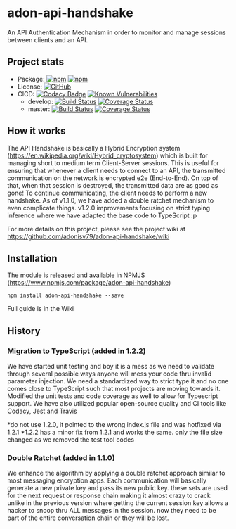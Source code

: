 # adon-api-handshake
An API Authentication Mechanism in order to monitor and manage sessions between clients and an API.

## Project stats
* Package: [![npm](https://img.shields.io/npm/v/adon-api-handshake.svg)](https://www.npmjs.com/package/adon-api-handshake) [![npm](https://img.shields.io/npm/dm/adon-api-handshake.svg)](https://www.npmjs.com/package/adon-api-handshake)
* License: [![GitHub](https://img.shields.io/github/license/adonisv79/adon-api-handshake.svg)](https://github.com/adonisv79/adon-api-handshake/blob/master/LICENSE)
* CICD: [![Codacy Badge](https://api.codacy.com/project/badge/Grade/3709f3ab3b0c4380b5a41e010e8628c0)](https://www.codacy.com/app/adonisv79/adon-api-handshake?utm_source=github.com&amp;utm_medium=referral&amp;utm_content=adonisv79/adon-api-handshake&amp;utm_campaign=Badge_Grade) [![Known Vulnerabilities](https://snyk.io/test/github/adonisv79/adon-api-handshake/badge.svg)](https://snyk.io/test/github/adonisv79/adon-api-handshake)
  * develop: [![Build Status](https://travis-ci.org/adonisv79/adon-api-handshake.svg?branch=develop)](https://travis-ci.org/adonisv79/adon-api-handshake) [![Coverage Status](https://coveralls.io/repos/github/adonisv79/adon-api-handshake/badge.svg?branch=develop)](https://coveralls.io/github/adonisv79/adon-api-handshake?branch=develop)
  * master: [![Build Status](https://travis-ci.org/adonisv79/adon-api-handshake.svg?branch=master)](https://travis-ci.org/adonisv79/adon-api-handshake) [![Coverage Status](https://coveralls.io/repos/github/adonisv79/adon-api-handshake/badge.svg)](https://coveralls.io/github/adonisv79/adon-api-handshake)

## How it works
The API Handshake is basically a Hybrid Encryption system (https://en.wikipedia.org/wiki/Hybrid_cryptosystem) which is built for managing short to medium term Client-Server sessions. This is useful for ensuring that whenever a client needs to connect to an API, the transmitted communication on the network is encrypted e2e (End-to-End). On top of that, when that session is destroyed, the transmitted data are as good as gone! To continue communicating, the client needs to perform a new handshake. As of v1.1.0, we have added a double ratchet mechanism to even complicate things. v1.2.0 improvements focusing on strict typing inference where we have adapted the base code to TypeScript :p

For more details on this project, please see the project wiki at https://github.com/adonisv79/adon-api-handshake/wiki

## Installation
The module is released and available in NPMJS (https://www.npmjs.com/package/adon-api-handshake) 
```
npm install adon-api-handshake --save
```

Full guide is in the Wiki

## History
### Migration to TypeScript (added in 1.2.2)
We have started unit testing and boy it is a mess as we need to validate through several possible ways anyone will mess your code thru invalid parameter injection. We need a standardized way to strict type it and no one comes close to TypeScript such that most projects are moving towards it. Modified the unit tests and code coverage as well to allow for Typescript support. We have also utilized popular open-source quality and CI tools like Codacy, Jest and Travis

*do not use 1.2.0, it pointed to the wrong index.js file and was hotfixed via 1.2.1 
*1.2.2 has a minor fix from 1.2.1 and works the same. only the file size changed as we removed the test tool codes

### Double Ratchet (added in 1.1.0)
We enhance the algorithm by applying a double ratchet approach similar to most messaging encryption apps. Each communication will basically generate a new private key and pass its new public key. these sets are used for the next request or response chain making it almost crazy to crack unlike in the previous version where getting the current session key allows a hacker to snoop thru ALL messages in the session. now they need to be part of the entire conversation chain or they will be lost.
